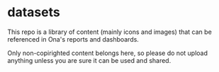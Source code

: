 # datasets
This repo is a library of content (mainly icons and images) that can be referenced in Ona's reports and dashboards. 

Only non-copirighted content belongs here, so please do not upload anything unless you are sure it can be used and shared. 
